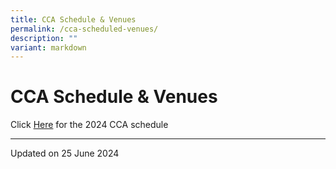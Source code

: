 ```yaml
---
title: CCA Schedule & Venues
permalink: /cca-scheduled-venues/
description: ""
variant: markdown
---
```

CCA Schedule & Venues
=====================

Click [Here](/files/CCA_Schedule__2024_SEM_2_1.pdf) for the 2024 CCA schedule

------------------
Updated on 25 June 2024